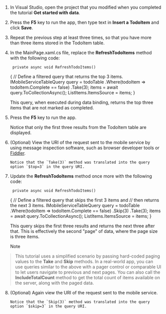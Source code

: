 

1. In Visual Studio, open the project that you modified when you completed the tutorial **Get started with data**.

2. Press the **F5** key to run the app, then type text in **Insert a TodoItem** and click **Save**.

3. Repeat the previous step at least three times, so that you have more than three items stored in the TodoItem table. 

4. In the MainPage.xaml.cs file, replace the **RefreshTodoItems** method with the following code:

        private async void RefreshTodoItems()
     {
         // Define a filtered query that returns the top 3 items.
         IMobileServiceTableQuery<TodoItem> query = todoTable
                         .Where(todoItem => todoItem.Complete == false)
                        .Take(3);
         items = await query.ToCollectionAsync();
         ListItems.ItemsSource = items;
     }

      This query, when executed during data binding, returns the top three items that are not marked as completed.

5. Press the **F5** key to run the app.

      Notice that only the first three results from the TodoItem table are displayed. 

6. (Optional) View the URI of the request sent to the mobile service by using message inspection software, such as browser developer tools or [Fiddler](http://go.microsoft.com/fwlink/?LinkID=262412). 

       Notice that the `Take(3)` method was translated into the query option `$top=3` in the query URI.
7. Update the **RefreshTodoItems** method once more with the following code:

        private async void RefreshTodoItems()
     {
         // Define a filtered query that skips the first 3 items and 
         // then returns the next 3 items.
         IMobileServiceTableQuery<TodoItem> query = todoTable
                        .Where(todoItem => todoItem.Complete == false)
                        .Skip(3)
                        .Take(3);
         items = await query.ToCollectionAsync();
         ListItems.ItemsSource = items;
     }

    This query skips the first three results and returns the next three after that. This is effectively the second "page" of data, where the page size is three items.

   > [!NOTE]
> This tutorial uses a simplified scenario by passing hard-coded paging values to the <strong>Take</strong> and <strong>Skip</strong> methods. In a real-world app, you can use queries similar to the above with a pager control or comparable UI to let users navigate to previous and next pages. You can also call the  <strong>IncludeTotalCount</strong> method to get the total count of items available on the server, along with the paged data.
> 
8. (Optional) Again view the URI of the request sent to the mobile service. 

       Notice that the `Skip(3)` method was translated into the query option `$skip=3` in the query URI.


<!-- URLs -->

[Fiddler]: http://go.microsoft.com/fwlink/?LinkID=262412